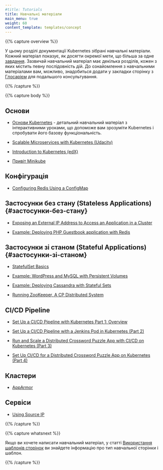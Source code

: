 ```yaml
---
#title: Tutorials
title: Навчальні матеріали
main_menu: true
weight: 60
content_template: templates/concept
---
```


{{% capture overview %}}

<!--This section of the Kubernetes documentation contains tutorials.
A tutorial shows how to accomplish a goal that is larger than a single
[task](/docs/tasks/). Typically a tutorial has several sections,
each of which has a sequence of steps.
Before walking through each tutorial, you may want to bookmark the
[Standardized Glossary](/docs/reference/glossary/) page for later references.
-->

У цьому розділі документації Kubernetes зібрані навчальні матеріали. Кожний
матеріал показує, як досягти окремої мети, що більша за одне
[завдання](/docs/tasks/). Зазвичай навчальний матеріал має декілька розділів,
кожен з яких містить певну послідовність дій. До ознайомлення з навчальними
матеріалами вам, можливо, знадобиться додати у закладки сторінку з
[Глосарієм](/docs/reference/glossary/) для подальшого консультування.

{{% /capture %}}

{{% capture body %}}

<!--## Basics
-->

## Основи

<!--* [Kubernetes Basics](/docs/tutorials/kubernetes-basics/) is an in-depth interactive tutorial that helps you understand the Kubernetes system and try out some basic Kubernetes features.
-->

- [Основи Kubernetes](/docs/tutorials/kubernetes-basics/) - детальний навчальний
  матеріал з інтерактивними уроками, що допоможе вам зрозуміти Kubernetes і
  спробувати його базову функціональність.

- [Scalable Microservices with Kubernetes (Udacity)](https://www.udacity.com/course/scalable-microservices-with-kubernetes--ud615)

- [Introduction to Kubernetes (edX)](https://www.edx.org/course/introduction-kubernetes-linuxfoundationx-lfs158x#)

- [Привіт Minikube](/docs/tutorials/hello-minikube/)

<!--## Configuration
-->

## Конфігурація

- [Configuring Redis Using a ConfigMap](/docs/tutorials/configuration/configure-redis-using-configmap/)

## Застосунки без стану (Stateless Applications) {#застосунки-без-стану}

- [Exposing an External IP Address to Access an Application in a Cluster](/docs/tutorials/stateless-application/expose-external-ip-address/)

- [Example: Deploying PHP Guestbook application with Redis](/docs/tutorials/stateless-application/guestbook/)

## Застосунки зі станом (Stateful Applications) {#застосунки-зі-станом}

- [StatefulSet Basics](/docs/tutorials/stateful-application/basic-stateful-set/)

- [Example: WordPress and MySQL with Persistent Volumes](/docs/tutorials/stateful-application/mysql-wordpress-persistent-volume/)

- [Example: Deploying Cassandra with Stateful Sets](/docs/tutorials/stateful-application/cassandra/)

- [Running ZooKeeper, A CP Distributed System](/docs/tutorials/stateful-application/zookeeper/)

## CI/CD Pipeline

- [Set Up a CI/CD Pipeline with Kubernetes Part 1: Overview](https://www.linux.com/blog/learn/chapter/Intro-to-Kubernetes/2017/5/set-cicd-pipeline-kubernetes-part-1-overview)

- [Set Up a CI/CD Pipeline with a Jenkins Pod in Kubernetes (Part 2)](https://www.linux.com/blog/learn/chapter/Intro-to-Kubernetes/2017/6/set-cicd-pipeline-jenkins-pod-kubernetes-part-2)

- [Run and Scale a Distributed Crossword Puzzle App with CI/CD on Kubernetes (Part 3)](https://www.linux.com/blog/learn/chapter/intro-to-kubernetes/2017/6/run-and-scale-distributed-crossword-puzzle-app-cicd-kubernetes-part-3)

- [Set Up CI/CD for a Distributed Crossword Puzzle App on Kubernetes (Part 4)](https://www.linux.com/blog/learn/chapter/intro-to-kubernetes/2017/6/set-cicd-distributed-crossword-puzzle-app-kubernetes-part-4)

## Кластери

- [AppArmor](/docs/tutorials/clusters/apparmor/)

## Сервіси

- [Using Source IP](/docs/tutorials/services/source-ip/)

{{% /capture %}}

{{% capture whatsnext %}}

<!--If you would like to write a tutorial, see
[Using Page Templates](/docs/home/contribute/page-templates/)
for information about the tutorial page type and the tutorial template.
-->

Якщо ви хочете написати навчальний матеріал, у статті
[Використання шаблонів сторінок](/docs/home/contribute/page-templates/) ви
знайдете інформацію про тип навчальної сторінки і шаблон.

{{% /capture %}}
